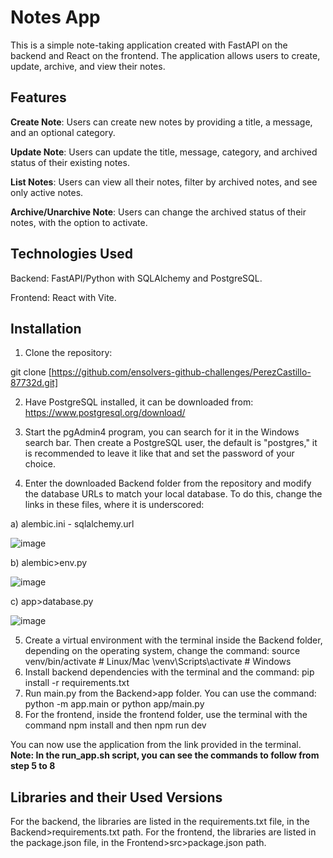 # Notes App
This is a simple note-taking application created with FastAPI on the backend and React on the frontend. The application allows users to create, update, archive, and view their notes.
 
## Features
**Create Note**: Users can create new notes by providing a title, a message, and an optional category.

**Update Note**: Users can update the title, message, category, and archived status of their existing notes.

**List Notes**: Users can view all their notes, filter by archived notes, and see only active notes.

**Archive/Unarchive Note**: Users can change the archived status of their notes, with the option to activate.

## Technologies Used
Backend: FastAPI/Python with SQLAlchemy and PostgreSQL.

Frontend: React with Vite.

## Installation
1. Clone the repository:

git clone [https://github.com/ensolvers-github-challenges/PerezCastillo-87732d.git]

2. Have PostgreSQL installed, it can be downloaded from: https://www.postgresql.org/download/

3. Start the pgAdmin4 program, you can search for it in the Windows search bar. Then create a PostgreSQL user, the default is "postgres," it is recommended to leave it like that and set the password of your choice.

4. Enter the downloaded Backend folder from the repository and modify the database URLs to match your local database. To do this, change the links in these files, where it is underscored:

a) alembic.ini - sqlalchemy.url

![image](https://github.com/ensolvers-github-challenges/PerezCastillo-87732d/assets/128911355/3e582274-d0c9-4c07-8ca6-720c17b74cbc)

b) alembic>env.py


![image](https://github.com/ensolvers-github-challenges/PerezCastillo-87732d/assets/128911355/b3f0fa1b-c858-44a5-b686-cf22358d7881)

c) app>database.py


![image](https://github.com/ensolvers-github-challenges/PerezCastillo-87732d/assets/128911355/aa90c2e6-869e-4908-bc0d-665877802a35)

5. Create a virtual environment with the terminal inside the Backend folder, depending on the operating system, change the command:
source venv/bin/activate # Linux/Mac
\venv\Scripts\activate # Windows
6. Install backend dependencies with the terminal and the command: pip install -r requirements.txt
7. Run main.py from the Backend>app folder. You can use the command: python -m app.main or python app/main.py
8. For the frontend, inside the frontend folder, use the terminal with the command npm install and then npm run dev

You can now use the application from the link provided in the terminal.
**Note: In the run_app.sh script, you can see the commands to follow from step 5 to 8**

## Libraries and their Used Versions
For the backend, the libraries are listed in the requirements.txt file, in the Backend>requirements.txt path.
For the frontend, the libraries are listed in the package.json file, in the Frontend>src>package.json path.
